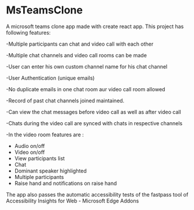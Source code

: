 # MsTeamsClone

A microsoft teams clone app made with create react app. This project has following features:

-Multiple participants can chat and video call with each other

-Multiple chat channels and video call rooms can be made

-User can enter his own custom channel name for his chat channel

-User Authentication (unique emails)

-No duplicate emails in one chat room aur video call room allowed

-Record of past chat channels joined maintained.

-Can view the chat messages before video call as well as after video call

-Chats during the video call are synced with chats in respective channels

-In the video room features are : 
  - Audio on/off 
  - Video on/off 
  - View participants list 
  - Chat 
  - Dominant speaker highlighted 
  - Multiple participants 
  - Raise hand and notifications on raise hand

The app also passes the automatic accessibility tests of the fastpass tool of Accessibility Insights for Web - Microsoft Edge Addons

